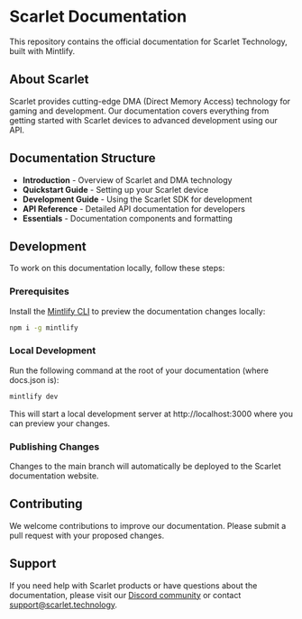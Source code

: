 # Scarlet Documentation

This repository contains the official documentation for Scarlet Technology, built with Mintlify.

## About Scarlet

Scarlet provides cutting-edge DMA (Direct Memory Access) technology for gaming and development. Our documentation covers everything from getting started with Scarlet devices to advanced development using our API.

## Documentation Structure

- **Introduction** - Overview of Scarlet and DMA technology
- **Quickstart Guide** - Setting up your Scarlet device
- **Development Guide** - Using the Scarlet SDK for development
- **API Reference** - Detailed API documentation for developers
- **Essentials** - Documentation components and formatting

## Development

To work on this documentation locally, follow these steps:

### Prerequisites

Install the [Mintlify CLI](https://www.npmjs.com/package/mintlify) to preview the documentation changes locally:

```bash
npm i -g mintlify
```

### Local Development

Run the following command at the root of your documentation (where docs.json is):

```bash
mintlify dev
```

This will start a local development server at http://localhost:3000 where you can preview your changes.

### Publishing Changes

Changes to the main branch will automatically be deployed to the Scarlet documentation website.

## Contributing

We welcome contributions to improve our documentation. Please submit a pull request with your proposed changes.

## Support

If you need help with Scarlet products or have questions about the documentation, please visit our [Discord community](https://discord.gg/scarlet) or contact [support@scarlet.technology](mailto:support@scarlet.technology).
